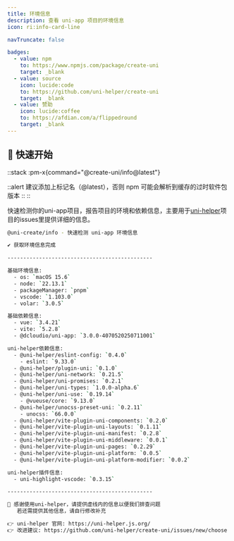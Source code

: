 ```yaml
---
title: 环境信息
description: 查看 uni-app 项目的环境信息
icon: ri:info-card-line

navTruncate: false

badges:
  - value: npm
    to: https://www.npmjs.com/package/create-uni
    target: _blank
  - value: source
    icon: lucide:code
    to: https://github.com/uni-helper/create-uni
    target: _blank
  - value: 赞助
    icon: lucide:coffee
    to: https://afdian.com/a/flippedround
    target: _blank
---
```


## 🚀 快速开始

::stack
:pm-x{command="@create-uni/info@latest"}

::alert
建议添加上标记名（@latest），否则 npm 可能会解析到缓存的过时软件包版本
::
::

快速检测你的uni-app项目，报告项目的环境和依赖信息，主要用于[uni-helper](https://uni-helper.js.org/)项目的issues里提供详细的信息。

```bash [terminal]
@uni-create/info - 快速检测 uni-app 环境信息

✔ 获取环境信息完成

----------------------------------------------

基础环境信息:
  - os: `macOS 15.6`
  - node: `22.13.1`
  - packageManager: `pnpm`
  - vscode: `1.103.0`
  - volar: `3.0.5`

基础依赖信息:
  - vue: `3.4.21`
  - vite: `5.2.8`
  - @dcloudio/uni-app: `3.0.0-4070520250711001`

uni-helper依赖信息:
  - @uni-helper/eslint-config: `0.4.0`
    - eslint: `9.33.0`
  - @uni-helper/plugin-uni: `0.1.0`
  - @uni-helper/uni-network: `0.21.5`
  - @uni-helper/uni-promises: `0.2.1`
  - @uni-helper/uni-types: `1.0.0-alpha.6`
  - @uni-helper/uni-use: `0.19.14`
    - @vueuse/core: `9.13.0`
  - @uni-helper/unocss-preset-uni: `0.2.11`
    - unocss: `66.0.0`
  - @uni-helper/vite-plugin-uni-components: `0.2.0`
  - @uni-helper/vite-plugin-uni-layouts: `0.1.11`
  - @uni-helper/vite-plugin-uni-manifest: `0.2.8`
  - @uni-helper/vite-plugin-uni-middleware: `0.0.1`
  - @uni-helper/vite-plugin-uni-pages: `0.2.29`
  - @uni-helper/vite-plugin-uni-platform: `0.0.5`
  - @uni-helper/vite-plugin-uni-platform-modifier: `0.0.2`

uni-helper插件信息:
  - uni-highlight-vscode: `0.3.15`

----------------------------------------------

🎯 感谢使用uni-helper，请提供虚线内的信息以便我们排查问题
   若还需提供其他信息，请自行修改补充

👉 uni-helper 官网: https://uni-helper.js.org/
👉 改进建议: https://github.com/uni-helper/create-uni/issues/new/choose
```
